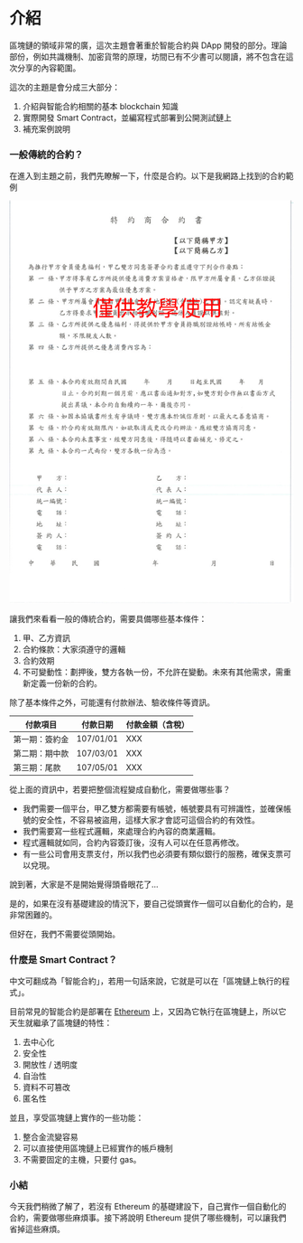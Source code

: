 # 介紹

區塊鏈的領域非常的廣，這次主題會著重於智能合約與 DApp 開發的部分。理論部份，例如共識機制、加密貨幣的原理，坊間已有不少書可以閱讀，將不包含在這次分享的內容範圍。

這次的主題是會分成三大部分：

1. 介紹與智能合約相關的基本 blockchain 知識
1. 實際開發 Smart Contract，並編寫程式部署到公開測試鏈上
1. 補充案例說明

### 一般傳統的合約？

在進入到主題之前，我們先瞭解一下，什麼是合約。以下是我網路上找到的合約範例

![](assets/01_contract_templete.jpg)

讓我們來看看一般的傳統合約，需要具備哪些基本條件：

1. 甲、乙方資訊
2. 合約條款：大家須遵守的邏輯
3. 合約效期
4. 不可變動性：劃押後，雙方各執一份，不允許在變動。未來有其他需求，需重新定義一份新的合約。

除了基本條件之外，可能還有付款辦法、驗收條件等資訊。

| 付款項目       | 付款日期  | 付款金額（含稅） |
| -------------- | --------- | ---------------- |
| 第一期：簽約金 | 107/01/01 | XXX              |
| 第二期：期中款 | 107/03/01 | XXX              |
| 第三期：尾款   | 107/05/01 | XXX              |

 從上面的資訊中，若要把整個流程變成自動化，需要做哪些事？

 * 我們需要一個平台，甲乙雙方都需要有帳號，帳號要具有可辨識性，並確保帳號的安全性，不容易被盜用，這樣大家才會認可這個合約的有效性。
 * 我們需要寫一些程式邏輯，來處理合約內容的商業邏輯。
 * 程式邏輯就如同，合約內容簽訂後，沒有人可以在任意再修改。
 * 有一些公司會用支票支付，所以我們也必須要有類似銀行的服務，確保支票可以兌現。

說到著，大家是不是開始覺得頭昏眼花了...

是的，如果在沒有基礎建設的情況下，要自己從頭實作一個可以自動化的合約，是非常困難的。

但好在，我們不需要從頭開始。

### 什麼是 Smart Contract？

中文可翻成為「智能合約」，若用一句話來說，它就是可以在「區塊鏈上執行的程式」。

目前常見的智能合約是部署在 [Ethereum](https://www.ethereum.org/) 上，又因為它執行在區塊鏈上，所以它天生就繼承了區塊鏈的特性：

1. 去中心化
1. 安全性
1. 開放性 / 透明度
1. 自治性
1. 資料不可篡改
1. 匿名性

並且，享受區塊鏈上實作的一些功能：

1. 整合金流變容易
1. 可以直接使用區塊鏈上已經實作的帳戶機制
1. 不需要固定的主機，只要付 gas。

### 小結

今天我們稍微了解了，若沒有 Ethereum 的基礎建設下，自己實作一個自動化的合約，需要做哪些麻煩事。接下將說明 Ethereum 提供了哪些機制，可以讓我們省掉這些麻煩。
